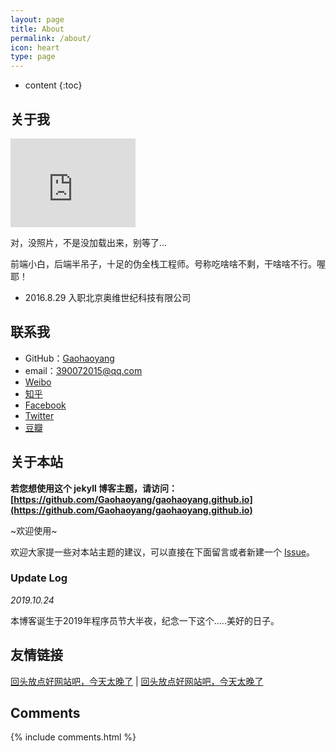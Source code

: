 ```yaml
---
layout: page
title: About
permalink: /about/
icon: heart
type: page
---
```


* content
{:toc}

## 关于我

<iframe src="https://githubbadge.appspot.com/gaohaong?s=1" style="border: 0;height: 142px;width: 200px;overflow: hidden;" frameBorder="0"></iframe>

对，没照片，不是没加载出来，别等了...

前端小白，后端半吊子，十足的伪全栈工程师。号称吃啥啥不剩，干啥啥不行。喔耶！

* 2016.8.29 入职北京奥维世纪科技有限公司

## 联系我

* GitHub：[Gaohaoyang](https://github.com/Aton5859)
* email：390072015@qq.com
* [Weibo](https://cn.bing.com)
* [知乎](https://cn.bing.com)
* [Facebook](https://cn.bing.com)
* [Twitter](https://cn.bing.com)
* [豆瓣](https://cn.bing.com)

## 关于本站

**若您想使用这个 jekyll 博客主题，请访问：[https://github.com/Gaohaoyang/gaohaoyang.github.io](https://github.com/Gaohaoyang/gaohaoyang.github.io)**

~欢迎使用~

欢迎大家提一些对本站主题的建议，可以直接在下面留言或者新建一个 [Issue](https://github.com/Gaohaoyang/gaohaoyang.github.io/issues)。

### Update Log

*2019.10.24*

本博客诞生于2019年程序员节大半夜，纪念一下这个.....美好的日子。

## 友情链接

[回头放点好网站吧，今天太晚了](https://cn.bing.com) \| [回头放点好网站吧，今天太晚了](https://cn.bing.com)

## Comments

{% include comments.html %}
